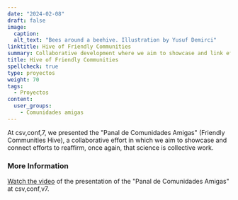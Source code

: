 ```yaml
---
date: "2024-02-08"
draft: false
image:
  caption: 
  alt_text: "Bees around a beehive. Illustration by Yusuf Demirci"
linktitle: Hive of Friendly Communities
summary: Collaborative development where we aim to showcase and link efforts to reaffirm, once again, that science is collective work.
title: Hive of Friendly Communities
spellcheck: true
type: proyectos
weight: 70
tags:
  - Proyectos
content:
  user_groups:
    - Comunidades amigas
---
```

At csv,conf,7, we presented the "Panal de Comunidades Amigas" (Friendly Communities Hive), a collaborative effort in which we aim to showcase and connect efforts to reaffirm, once again, that science is collective work.

### More Information
[Watch the video](https://www.youtube.com/watch?v=TjlvCvjiKmk) of the presentation of the "Panal de Comunidades Amigas" at csv,conf,v7.




